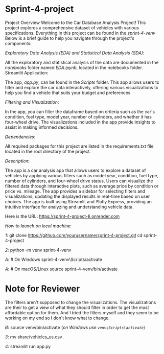 # Sprint-4-project
Project Overview
Welcome to the Car Database Analysis Project! This project explores a comprehensive dataset of vehicles with various specifications. Everything in this project can be found in the *_sprint-4-venv_* Below is a brief guide to help you navigate through the project's components:

_Exploratory Data Analysis (EDA) and Statistical Data Analysis (SDA)_:

All the exploratory and statistical analysis of the data are documented in the *_notebooks_* folder named *_EDA.ipynb_*, located in the notebooks folder.
Streamlit Application:

The app, *_app.py_*, can be found in the *_Scripts_* folder. This app allows users to filter and explore the car data interactively, offering various visualizations to help you find a vehicle that suits your budget and preferences.

_Filtering and Visualization_:

In the app, you can filter the dataframe based on criteria such as the car's condition, fuel type, model year, number of cylinders, and whether it has four-wheel drive. The visualizations included in the app provide insights to assist in making informed decisions.

_Dependencies_:

All required packages for this project are listed in the requirements.txt file located in the root directory of the project.

_Description_:

The app is a car analysis app that allows users to explore a dataset of vehicles by applying various filters such as model year, condition, fuel type, number of cylinders, and four-wheel drive status. Users can visualize the filtered data through interactive plots, such as average price by condition or price vs. mileage. The app provides a sidebar for selecting filters and visualizations, updating the displayed results in real-time based on user choices. The app is built using Streamlit and Plotly Express, providing an intuitive interface for analyzing and understanding vehicle data.

Here is the URL: https://sprint-4-project-8.onrender.com 


_How to launch on local machine_:

_1_: git clone https://github.com/yourusername/sprint-4-project.git
cd sprint-4-project

_2_: python -m venv sprint-4-venv

_A_: # On Windows
sprint-4-venv\Scripts\activate

_A_: # On macOS/Linux
source sprint-4-venv/bin/activate

# Note for Reviewer
The filters aren't supposed to change the visualizations. The visualizations are their to get a view of what they should filter in order to get the most affordable option for them. And I tried the filters myself and they seem to be working on my end so I don't know what to change. 

_B_: source venv/bin/activate  (_on Windows use `venv\Scripts\activate`_)

_3_: mv share/vehicles_us.csv .

_4_: streamlit run app.py


